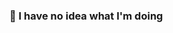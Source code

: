 ### 🧇 I have no idea what I'm doing


<!--- 
- 👋 Hi, I’m @TheEpicWaffle
- 👀 I’m interested in ...
- 🌱 I’m currently learning ...
- 💞️ I’m looking to collaborate on ...
- 📫 How to reach me ...

TheEpicWaffle/TheEpicWaffle is a ✨ special ✨ repository because its `README.md` (this file) appears on your GitHub profile.
You can click the Preview link to take a look at your changes.
--->
